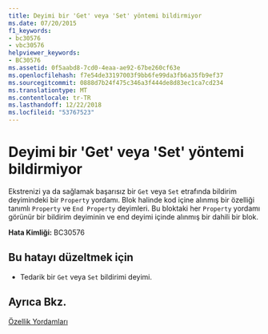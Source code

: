 ```yaml
---
title: Deyimi bir 'Get' veya 'Set' yöntemi bildirmiyor
ms.date: 07/20/2015
f1_keywords:
- bc30576
- vbc30576
helpviewer_keywords:
- BC30576
ms.assetid: 0f5aabd8-7cd0-4eaa-ae92-67be260cf63e
ms.openlocfilehash: f7e54de33197003f9bb6fe99da3fb6a35fb9ef37
ms.sourcegitcommit: 0888d7b24f475c346a3f444de8d83ec1ca7cd234
ms.translationtype: MT
ms.contentlocale: tr-TR
ms.lasthandoff: 12/22/2018
ms.locfileid: "53767523"
---
```

# <a name="statement-does-not-declare-a-get-or-set-method"></a>Deyimi bir 'Get' veya 'Set' yöntemi bildirmiyor
Ekstrenizi ya da sağlamak başarısız bir `Get` veya `Set` etrafında bildirim deyimindeki bir `Property` yordamı. Blok halinde kod içine alınmış bir özelliği tanımlı `Property` ve `End Property` deyimleri. Bu bloktaki her `Property` yordamı görünür bir bildirim deyiminin ve end deyimi içinde alınmış bir dahili bir blok.  
  
 **Hata Kimliği:** BC30576  
  
## <a name="to-correct-this-error"></a>Bu hatayı düzeltmek için  
  
-   Tedarik bir `Get` veya `Set` bildirimi deyimi.  
  
## <a name="see-also"></a>Ayrıca Bkz.  
 [Özellik Yordamları](../../visual-basic/programming-guide/language-features/procedures/property-procedures.md)
